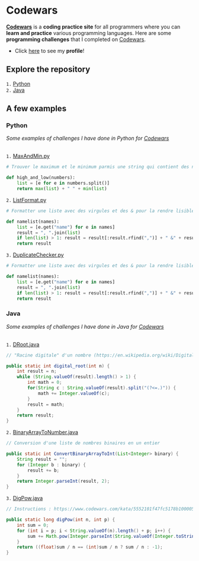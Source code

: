 # Codewars

<b>[Codewars](https://www.codewars.com)</b> is a <b>coding practice site</b> for all programmers where you can <b>learn and practice</b> various programming languages.
Here are some <b>programming challenges</b> that I completed on [Codewars](https://www.codewars.com).<br>
- Click [here](https://www.codewars.com/users/Stolexx_) to see my <b>profile</b>!

## Explore the repository

`1.` [Python](https://github.com/Stolexx/Codewars/tree/main/python)<br>
`2.` [Java](https://github.com/Stolexx/Codewars/tree/main/java)

## A few examples
### Python

<i>Some examples of challenges I have done in Python for [Codewars](https://www.codewars.com)</i><br>
<br>

`1.` [MaxAndMin.py](https://github.com/Stolexx/Codewars/blob/main/python/MaxAndMin.py)

```python
# Trouver le maximum et le minimum parmis une string qui contient des nombres

def high_and_low(numbers):
    list = [e for e in numbers.split()]
    return max(list) + " " + min(list)
```

`2.` [ListFormat.py](https://github.com/Stolexx/Codewars/blob/main/python/ListFormat.py)

```python
# Formatter une liste avec des virgules et des & pour la rendre lisible

def namelist(names):
    list = [e.get("name") for e in names]
    result = ", ".join(list)
    if len(list) > 1: result = result[:result.rfind(",")] + " &" + result[result.rfind(",")+1:]
    return result
```

`3.` [DuplicateChecker.py](https://github.com/Stolexx/Codewars/blob/main/python/DuplicateChecker.py)

```python
# Formatter une liste avec des virgules et des & pour la rendre lisible

def namelist(names):
    list = [e.get("name") for e in names]
    result = ", ".join(list)
    if len(list) > 1: result = result[:result.rfind(",")] + " &" + result[result.rfind(",")+1:]
    return result
```

### Java

<i>Some examples of challenges I have done in Java for [Codewars](https://www.codewars.com)</i><br>
<br>

`1.` [DRoot.java](https://github.com/Stolexx/Codewars/blob/main/java/DRoot.java)

```java
// "Racine digitale" d'un nombre (https://en.wikipedia.org/wiki/Digital_root)

public static int digital_root(int n) {
    int result = n;
    while (String.valueOf(result).length() > 1) {
        int math = 0;
        for(String c : String.valueOf(result).split("(?<=.)")) {
            math += Integer.valueOf(c);
        }
        result = math;
    }
    return result;
}
```

`2.` [BinaryArrayToNumber.java](https://github.com/Stolexx/Codewars/blob/main/java/BinaryArrayToNumber.java)

```java
// Conversion d'une liste de nombres binaires en un entier

public static int ConvertBinaryArrayToInt(List<Integer> binary) {
    String result = "";
    for (Integer b : binary) {
        result += b;
    }
    return Integer.parseInt(result, 2);
}
```

`3.` [DigPow.java](https://github.com/Stolexx/Codewars/blob/main/java/DigPow.java)

```java
// Instructions : https://www.codewars.com/kata/5552101f47fc5178b1000050

public static long digPow(int n, int p) {
    int sum = 0;
    for (int i = p; i < String.valueOf(n).length() + p; i++) {
        sum += Math.pow(Integer.parseInt(String.valueOf(Integer.toString(n).toCharArray()[i-p])), i);
    }
    return ((float)sum / n == (int)sum / n ? sum / n : -1);
}
```
